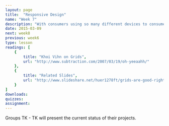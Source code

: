 ```yaml
---
layout: page
title:  "Responsive Design"
name: "Week 7"
description: "With consumers using so many different devices to consume news these days, journalists need to be thinking more than ever about adpating their content to multiple screens. This class will cover thinking and coding &ldquo;responsivley.&rdquo; so that your project will automatically adjust to the different forms it may encounter."
date: 2015-03-09
next: week8
previous: week6
type: lesson
readings: [
    {
        title: "Khoi Vihn on Grids",
        url: "http://www.subtraction.com/2007/03/19/oh-yeeaahh/"
    },
    {
        title: "Related Slides",
        url: "http://www.slideshare.net/huer1278ft/grids-are-good-right"
    }
]
downloads: 
quizzes: 
assignment: 
---
```

Groups TK - TK will present the current status of their projects.
